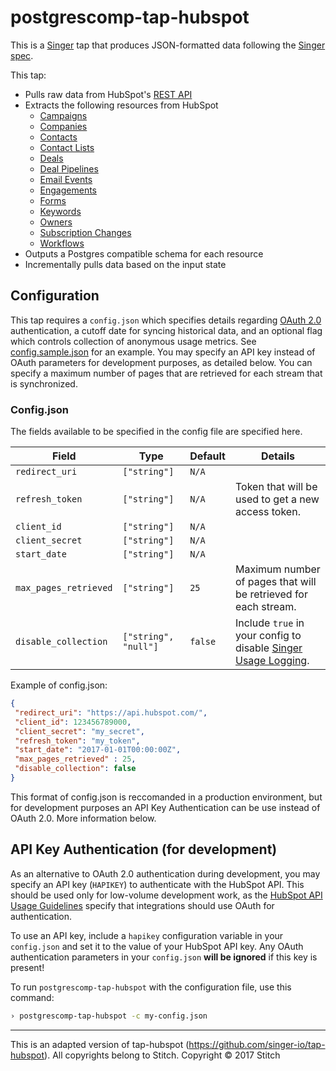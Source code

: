 # postgrescomp-tap-hubspot

This is a [Singer](https://singer.io) tap that produces JSON-formatted data following the [Singer spec](https://github.com/singer-io/getting-started/blob/master/SPEC.md).

This tap:
- Pulls raw data from HubSpot's [REST API](http://developers.hubspot.com/docs/overview)
- Extracts the following resources from HubSpot
  - [Campaigns](http://developers.hubspot.com/docs/methods/email/get_campaign_data)
  - [Companies](http://developers.hubspot.com/docs/methods/companies/get_company)
  - [Contacts](https://developers.hubspot.com/docs/methods/contacts/get_contacts)
  - [Contact Lists](http://developers.hubspot.com/docs/methods/lists/get_lists)
  - [Deals](http://developers.hubspot.com/docs/methods/deals/get_deals_modified)
  - [Deal Pipelines](https://developers.hubspot.com/docs/methods/deal-pipelines/get-all-deal-pipelines)
  - [Email Events](http://developers.hubspot.com/docs/methods/email/get_events)
  - [Engagements](https://developers.hubspot.com/docs/methods/engagements/get-all-engagements)
  - [Forms](http://developers.hubspot.com/docs/methods/forms/v2/get_forms)
  - [Keywords](http://developers.hubspot.com/docs/methods/keywords/get_keywords)
  - [Owners](http://developers.hubspot.com/docs/methods/owners/get_owners)
  - [Subscription Changes](http://developers.hubspot.com/docs/methods/email/get_subscriptions_timeline)
  - [Workflows](http://developers.hubspot.com/docs/methods/workflows/v3/get_workflows)
- Outputs a Postgres compatible schema for each resource
- Incrementally pulls data based on the input state

## Configuration

This tap requires a `config.json` which specifies details regarding [OAuth 2.0](https://developers.hubspot.com/docs/methods/oauth2/oauth2-overview) authentication, a cutoff date for syncing historical data, and an optional flag which controls collection of anonymous usage metrics. See [config.sample.json](config.sample.json) for an example. You may specify an API key instead of OAuth parameters for development purposes, as detailed below.
You can specify a maximum number of pages that are retrieved for each stream that is synchronized.

### Config.json

The fields available to be specified in the config file are specified here.

| Field | Type | Default | Details |
| ----- | ---- | ------- | ------- |
| `redirect_uri` |`["string"]` | `N/A` | | 
| `refresh_token` | `["string"]`|  `N/A` | Token that will be used to get a new access token.|
| `client_id` | `["string"]`|  `N/A` | |
| `client_secret` | `["string"]` |  `N/A` | |
| `start_date` | `["string"]`|  `N/A` | |
| `max_pages_retrieved` | `["string"]`| `25` | Maximum number of pages that will be retrieved for each stream. |
| `disable_collection` | `["string", "null"]` | `false` | Include `true` in your config to disable [Singer Usage Logging](#usage-logging). |

Example of config.json:
   ```json
  {
    "redirect_uri": "https://api.hubspot.com/",
    "client_id": 123456789000,
    "client_secret": "my_secret",
    "refresh_token": "my_token",
    "start_date": "2017-01-01T00:00:00Z",
    "max_pages_retrieved" : 25,
    "disable_collection": false
  }
   ```
This format of config.json is reccomanded in a production environment, but for development purposes an API Key Authentication can be use instead of  OAuth 2.0. More information below.

## API Key Authentication (for development)

As an alternative to OAuth 2.0 authentication during development, you may specify an API key (`HAPIKEY`) to authenticate with the HubSpot API. This should be used only for low-volume development work, as the [HubSpot API Usage Guidelines](https://developers.hubspot.com/apps/api_guidelines) specify that integrations should use OAuth for authentication.

To use an API key, include a `hapikey` configuration variable in your `config.json` and set it to the value of your HubSpot API key. Any OAuth authentication parameters in your `config.json` **will be ignored** if this key is present!

To run `postgrescomp-tap-hubspot` with the configuration file, use this command:

```bash
› postgrescomp-tap-hubspot -c my-config.json
```

---
This is an adapted version of tap-hubspot (https://github.com/singer-io/tap-hubspot). All copyrights belong to Stitch.
Copyright &copy; 2017 Stitch
